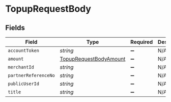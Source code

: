 # TopupRequestBody


## Fields

| Field                                                                       | Type                                                                        | Required                                                                    | Description                                                                 | Example                                                                     |
| --------------------------------------------------------------------------- | --------------------------------------------------------------------------- | --------------------------------------------------------------------------- | --------------------------------------------------------------------------- | --------------------------------------------------------------------------- |
| `accountToken`                                                              | *string*                                                                    | :heavy_minus_sign:                                                          | N/A                                                                         | f8412cd5bcec47d4868fb773d8178118                                            |
| `amount`                                                                    | [TopupRequestBodyAmount](../../models/operations/topuprequestbodyamount.md) | :heavy_minus_sign:                                                          | N/A                                                                         |                                                                             |
| `merchantId`                                                                | *string*                                                                    | :heavy_minus_sign:                                                          | N/A                                                                         | AYOPOP                                                                      |
| `partnerReferenceNo`                                                        | *string*                                                                    | :heavy_minus_sign:                                                          | N/A                                                                         | 20230630A00000000000000000000206                                            |
| `publicUserId`                                                              | *string*                                                                    | :heavy_minus_sign:                                                          | N/A                                                                         | AYOPOP-285FWN8WD                                                            |
| `title`                                                                     | *string*                                                                    | :heavy_minus_sign:                                                          | N/A                                                                         | Test_Chaitu_TOPUP_03                                                        |